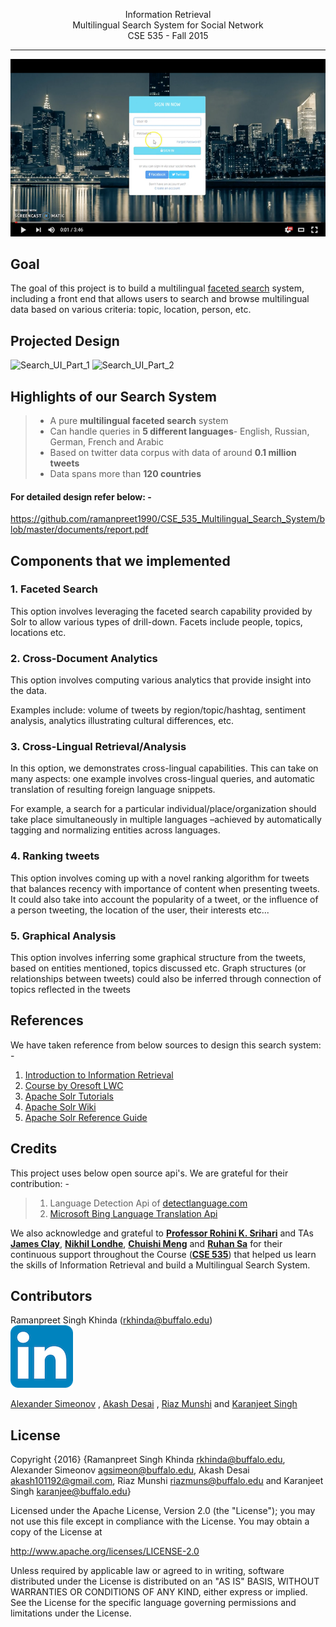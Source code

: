 <p align="center">Information Retrieval</br>Multilingual Search System for Social Network</br>CSE 535 - Fall 2015 </p>

------

[![Img_1](https://raw.githubusercontent.com/ramanpreet1990/CSE_535_Multilingual_Search_System/master/Resources/3.png)](https://www.youtube.com/watch?v=t9ZassrDA40&feature=youtu.be)


Goal
------
The goal of this project is to build a multilingual [faceted search](https://en.wikipedia.org/wiki/Faceted_search) system, including a front end that allows users to search and browse multilingual data based on various criteria: topic, location, person, etc.


Projected Design
---------------
![Search_UI_Part_1](https://cloud.githubusercontent.com/assets/11690982/11394811/63e58d9c-9335-11e5-847c-4d5ef01fafb9.PNG)
![Search_UI_Part_2](https://cloud.githubusercontent.com/assets/11690982/11394825/750533c0-9335-11e5-975d-607701e41a69.PNG)


Highlights of our Search System
---------------
> - A pure **multilingual faceted search** system
> - Can handle queries in **5 different languages**- English, Russian, German, French and Arabic
> - Based on twitter data corpus with data of around **0.1 million tweets**
> - Data spans more than **120 countries**

#### For detailed design refer below: -</br>
https://github.com/ramanpreet1990/CSE_535_Multilingual_Search_System/blob/master/documents/report.pdf


Components that we implemented
----
### 1. Faceted Search
This option involves leveraging the faceted search capability provided by Solr to allow various types of drill-down. Facets include people, topics, locations etc.

### 2. Cross-Document Analytics 
This option involves computing various analytics that provide insight into the data.

Examples include: volume of tweets by region/topic/hashtag, sentiment analysis, analytics illustrating cultural differences, etc. 

### 3. Cross-Lingual Retrieval/Analysis 
In this option, we demonstrates cross-lingual capabilities. This can take on many aspects: one example involves cross-lingual queries, and automatic translation of resulting foreign language snippets.

For example, a search for a particular individual/place/organization should take place simultaneously in multiple languages –achieved by automatically tagging and normalizing entities across languages. 

### 4. Ranking tweets 
This option involves coming up with a novel ranking algorithm for tweets that balances recency with importance of content when presenting tweets. It could also take into account the popularity of a tweet, or the influence of a person tweeting, the location of the user, their interests etc...

### 5. Graphical Analysis 
This option involves inferring some graphical structure from the tweets, based on entities mentioned, topics discussed etc. Graph structures (or relationships between tweets) could also be inferred through connection of topics reflected in the tweets


References
------
We have taken reference from below sources to design this search system: -</br>
1. [Introduction to Information Retrieval](http://nlp.stanford.edu/IR-book/)</br>
2. [Course by Oresoft LWC](https://www.youtube.com/watch?v=q0srNT_XM_Y&list=PL0ZVw5-GryEkGAQT7lX7oIHqyDPeUyOMQ)</br>
3. [Apache Solr Tutorials](http://lucene.apache.org/solr/quickstart.html)</br>
4. [Apache Solr Wiki](https://wiki.apache.org/solr/FrontPage)</br>
5. [Apache Solr Reference Guide](https://cwiki.apache.org/confluence/display/solr/Apache+Solr+Reference+Guide)

Credits
-------
This project uses below open source api's. We are grateful for their contribution: -

> 1. Language Detection Api of [detectlanguage.com](https://detectlanguage.com/) 
> 2. [Microsoft Bing Language Translation Api](https://github.com/boatmeme/microsoft-translator-java-api)

We also acknowledge and grateful to [**Professor Rohini K. Srihari**](http://www.cedar.buffalo.edu/~rohini/) and TAs [**James Clay**](http://www.cse.buffalo.edu/people/?u=jnclay), [**Nikhil Londhe**](http://www.cse.buffalo.edu/people/?u=nikhillo), [**Chuishi Meng**](http://www.cse.buffalo.edu/people/?u=chuishim) and [**Ruhan Sa**](http://www.cse.buffalo.edu/people/?u=ruhansa) for their continuous support throughout the Course ([**CSE 535**](http://www.cse.buffalo.edu/shared/course.php?e=CSE&n=535&t=Information+Retrieval)) that helped us learn the skills of Information Retrieval and build a Multilingual Search System.


Contributors
---------
Ramanpreet Singh Khinda (rkhinda@buffalo.edu)</br>
[![linkedin](https://raw.githubusercontent.com/ramanpreet1990/CSE_586_Simplified_Amazon_Dynamo/master/Resources/ic_linkedin.png)](https://www.linkedin.com/in/ramanpreetSinghKhinda)

[Alexander Simeonov](https://www.linkedin.com/in/agsimeonov) , [Akash Desai](https://www.linkedin.com/in/akash101192) , [Riaz Munshi](https://www.linkedin.com/in/riazmunshi) and [Karanjeet Singh](https://www.linkedin.com/in/karanjeet-singh-34a7836b) 

License
----------
Copyright {2016} 
{Ramanpreet Singh Khinda rkhinda@buffalo.edu, Alexander Simeonov agsimeon@buffalo.edu, Akash Desai akash101192@gmail.com, Riaz Munshi riazmuns@buffalo.edu and Karanjeet Singh karanjee@buffalo.edu} 

Licensed under the Apache License, Version 2.0 (the "License"); you may not use this file except in compliance with the License. You may obtain a copy of the License at

http://www.apache.org/licenses/LICENSE-2.0

Unless required by applicable law or agreed to in writing, software distributed under the License is distributed on an "AS IS" BASIS, WITHOUT WARRANTIES OR CONDITIONS OF ANY KIND, either express or implied. See the License for the specific language governing permissions and limitations under the License.
